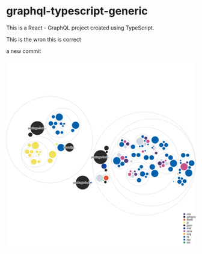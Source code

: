 # graphql-typescript-generic

This is a React - GraphQL project created using TypeScript.


This is the wron 
this is correct

a new commit

![Visualization of the codebase](./diagram.svg)
